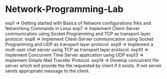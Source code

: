 # Network-Programming-Lab
exp1 => Getting started with Basics of Network configurations files and Networking Commands in Linux
exp7 => Implement Client-Server communication using Socket Programming and TCP as transport layer protocol.
exp8 => Implement Client-Server communication using Socket Programming and UDP as transport layer protocol.
exp9 => Implement a multi user chat server using TCP as transport layer protocol.
exp10 => Implement Concurrent Time Server application using UDP
exp13 => Implement Simple Mail Transfer Protocol.
exp14 => Develop concurrent file server which will provide the file requested by client if it exists. If not server sends appropriate message to the client.


